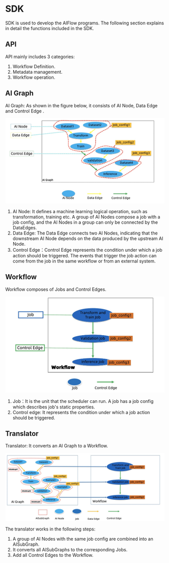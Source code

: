 # SDK
SDK is used to develop the AIFlow programs.
The following section explains in detail the functions included in the SDK.

## API
API mainly includes 3 categories:
1. Workflow Definition.
2. Metadata management.
3. Workflow operation.

## AI Graph

AI Graph: As shown in the figure below, it consists of AI Node, Data Edge and Control Edge . 

![Alt text](../images/architecture/ai_graph.png)

1. AI Node: It defines a machine learning logical operation, such as transformation, training etc.
   A group of AI Nodes compose a job with a job config, and the AI Nodes in a group can only be connected by the DataEdges.
2. Data Edge: The Data Edge connects two AI Nodes, 
   indicating that the downstream AI Node depends on the data produced by the upstream AI Node.
3. Control Edge：Control Edge represents the condition under which a job action should be triggered. 
   The events that trigger the job action can come from the job in the same workflow or from an external system.
   
## Workflow

Workflow composes of Jobs and Control Edges.

![Alt text](../images/architecture/workflow.png)

1. Job：It is the unit that the scheduler can run. A job has a job config which describes job's static properties.
2. Control edge: It represents the condition under which a job action should be triggered. 


## Translator

Translator: It converts an AI Graph to a Workflow.

![Alt text](../images/architecture/translator.png)

The translator works in the following steps:
1. A group of AI Nodes with the same job config are combined into an AISubGraph.
2. It converts all AISubGraphs to the corresponding Jobs.
3. Add all Control Edges to the Workflow.